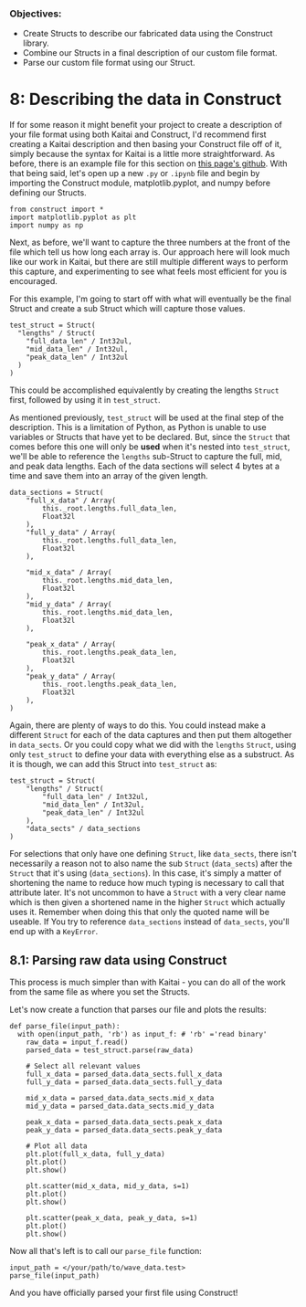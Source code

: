 ### Objectives:
* Create Structs to describe our fabricated data using the Construct library.
* Combine our Structs in a final description of our custom file format.
* Parse our custom file format using our Struct.

# 8: Describing the data in Construct

If for some reason it might benefit your project to create a description of your file format using both Kaitai and Construct, I'd recommend first creating a Kaitai description and then basing your Construct file off of it, simply because the syntax for Kaitai is a little more straightforward. As before, there is an example file for this section on [this page's github](https://github.com/det-lab/lessons-data-format/blob/gh-pages/examples/example_struct.ipynb). With that being said, let's open up a new `.py` or `.ipynb` file and begin by importing the Construct module, matplotlib.pyplot, and numpy before defining our Structs. 
```
from construct import *
import matplotlib.pyplot as plt
import numpy as np
```
Next, as before, we'll want to capture the three numbers at the front of the file which tell us how long each array is. Our approach here will look much like our work in Kaitai, but there are still multiple different ways to perform this capture, and experimenting to see what feels most efficient for you is encouraged.

For this example, I'm going to start off with what will eventually be the final Struct and create a sub Struct which will capture those values.
```
test_struct = Struct(
  "lengths" / Struct(
    "full_data_len" / Int32ul,
    "mid_data_len" / Int32ul,
    "peak_data_len" / Int32ul
  )
)
```
This could be accomplished equivalently by creating the lengths `Struct` first, followed by using it in `test_struct`.

As mentioned previously, `test_struct` will be used at the final step of the description. This is a limitation of Python, as Python is unable to use variables or Structs that have yet to be declared. But, since the `Struct` that comes before this one will only be **used** when it's nested into `test_struct`, we'll be able to reference the `lengths` sub-Struct to capture the full, mid, and peak data lengths. Each of the data sections will select 4 bytes at a time and save them into an array of the given length.
```
data_sections = Struct(
    "full_x_data" / Array(
        this._root.lengths.full_data_len,
        Float32l
    ),
    "full_y_data" / Array(
        this._root.lengths.full_data_len,
        Float32l
    ),
    
    "mid_x_data" / Array(
        this._root.lengths.mid_data_len,
        Float32l
    ),
    "mid_y_data" / Array(
        this._root.lengths.mid_data_len,
        Float32l
    ),
    
    "peak_x_data" / Array(
        this._root.lengths.peak_data_len,
        Float32l
    ),
    "peak_y_data" / Array(
        this._root.lengths.peak_data_len,
        Float32l
    ),
)
```
Again, there are plenty of ways to do this. You could instead make a different `Struct` for each of the data captures and then put them altogether in `data_sects`. Or you could copy what we did with the `lengths` `Struct`, using only `test_struct` to define your data with everything else as a substruct. As it is though, we can add this Struct into `test_struct` as:
```
test_struct = Struct(
    "lengths" / Struct(
        "full_data_len" / Int32ul,
        "mid_data_len" / Int32ul,
        "peak_data_len" / Int32ul
    ),
    "data_sects" / data_sections
)
```
For selections that only have one defining `Struct`, like `data_sects`, there isn't necessarily a reason not to also name the sub `Struct` (`data_sects`) after the `Struct` that it's using (`data_sections`). In this case, it's simply a matter of shortening the name to reduce how much typing is necessary to call that attribute later. It's not uncommon to have a `Struct` with a very clear name which is then given a shortened name in the higher `Struct` which actually uses it. Remember when doing this that only the quoted name will be useable. If You try to reference `data_sections` instead of `data_sects`, you'll end up with a `KeyError`.

## 8.1: Parsing raw data using Construct

This process is much simpler than with Kaitai - you can do all of the work from the same file as where you set the Structs. 

Let's now create a function that parses our file and plots the results:
```
def parse_file(input_path):
  with open(input_path, 'rb') as input_f: # 'rb' ='read binary'
    raw_data = input_f.read()
    parsed_data = test_struct.parse(raw_data)

    # Select all relevant values
    full_x_data = parsed_data.data_sects.full_x_data
    full_y_data = parsed_data.data_sects.full_y_data

    mid_x_data = parsed_data.data_sects.mid_x_data
    mid_y_data = parsed_data.data_sects.mid_y_data

    peak_x_data = parsed_data.data_sects.peak_x_data
    peak_y_data = parsed_data.data_sects.peak_y_data

    # Plot all data
    plt.plot(full_x_data, full_y_data)
    plt.plot()
    plt.show()

    plt.scatter(mid_x_data, mid_y_data, s=1)
    plt.plot()
    plt.show()

    plt.scatter(peak_x_data, peak_y_data, s=1)
    plt.plot()
    plt.show()
```
Now all that's left is to call our `parse_file` function:
```
input_path = </your/path/to/wave_data.test>
parse_file(input_path)
```
And you have officially parsed your first file using Construct!